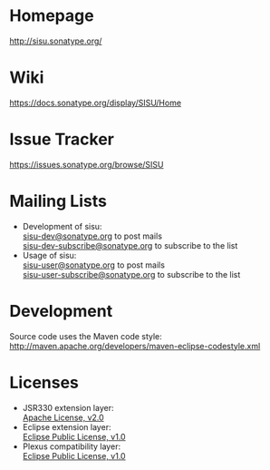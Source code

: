 Homepage
========
<http://sisu.sonatype.org/>

Wiki
====
<https://docs.sonatype.org/display/SISU/Home>

Issue Tracker
=============
<https://issues.sonatype.org/browse/SISU>

Mailing Lists
=============
- Development of sisu:  
  <sisu-dev@sonatype.org> to post mails  
  <sisu-dev-subscribe@sonatype.org> to subscribe to the list
- Usage of sisu:  
  <sisu-user@sonatype.org> to post mails  
  <sisu-user-subscribe@sonatype.org> to subscribe to the list

Development
===========
Source code uses the Maven code style: <http://maven.apache.org/developers/maven-eclipse-codestyle.xml>

Licenses
========
- JSR330 extension layer:  
  [Apache License, v2.0](http://www.apache.org/licenses/LICENSE-2.0.txt)
- Eclipse extension layer:  
  [Eclipse Public License, v1.0](http://www.eclipse.org/legal/epl-v10.html)
- Plexus compatibility layer:  
  [Eclipse Public License, v1.0](http://www.eclipse.org/legal/epl-v10.html)
